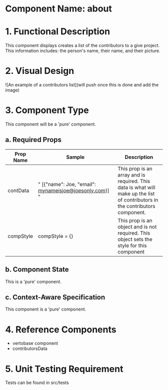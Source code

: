 # Component Name: about #
# 1. Functional Description #

This component displays creates a list of the contributors to a give project. This information includes: the person's name, their name, and their picture.

# 2. Visual Design #

![An example of a contributors list](will push once this is done and add the image)

# 3. Component Type #

This component will be a 'pure' component.

## a. Required Props ##

| Prop Name | Sample | Description |
| ------------ | ------------- | ------------- |
| contData | " [{"name": Joe, "email": mynameisjoe@joesonly.com}] " | This prop is an array and is required. This data is what will make up the list of contributors in the contributors component.|
| compStyle | compStyle = {} | This prop is an object and is not required. This object sets the style for this component |

## b. Component State ##

This is a 'pure' component.

## c. Context-Aware Specification ##

This component is a 'pure' component.

# 4. Reference Components #

* vertobase component
* contributorsData

# 5. Unit Testing Requirement #

 Tests can be found in src/tests
